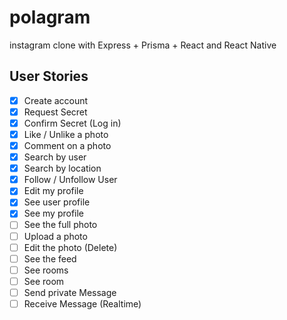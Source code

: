 # polagram

instagram clone with Express + Prisma + React and React Native

## User Stories

- [x] Create account
- [x] Request Secret
- [x] Confirm Secret (Log in)
- [x] Like / Unlike a photo
- [x] Comment on a photo
- [x] Search by user
- [x] Search by location
- [x] Follow / Unfollow User
- [x] Edit my profile
- [x] See user profile
- [x] See my profile
- [ ] See the full photo
- [ ] Upload a photo
- [ ] Edit the photo (Delete)
- [ ] See the feed
- [ ] See rooms
- [ ] See room
- [ ] Send private Message
- [ ] Receive Message (Realtime)